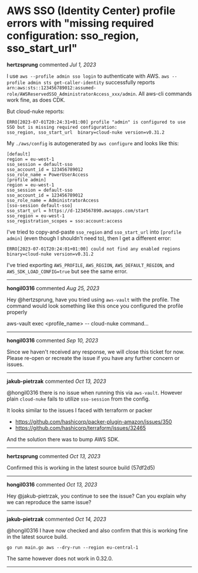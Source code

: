 # AWS SSO (Identity Center) profile errors with "missing required configuration: sso_region, sso_start_url"

**hertzsprung** commented *Jul 1, 2023*

I use `aws --profile admin sso login` to authenticate with AWS.
`aws --profile admin sts get-caller-identity` successfully reports `arn:aws:sts::123456789012:assumed-role/AWSReservedSSO_AdministratorAccess_xxx/admin`.  All aws-cli commands work fine, as does CDK.

But cloud-nuke reports:
```
ERRO[2023-07-01T20:24:31+01:00] profile "admin" is configured to use SSO but is missing required configuration:
sso_region, sso_start_url  binary=cloud-nuke version=v0.31.2
```

My `./aws/config` is autogenerated by `aws configure` and looks like this:
```
[default]
region = eu-west-1
sso_session = default-sso
sso_account_id = 123456789012
sso_role_name = PowerUserAccess
[profile admin]
region = eu-west-1
sso_session = default-sso
sso_account_id = 123456789012
sso_role_name = AdministratorAccess
[sso-session default-sso]
sso_start_url = https://d-1234567890.awsapps.com/start
sso_region = eu-west-1
sso_registration_scopes = sso:account:access
```

I've tried to copy-and-paste `sso_region` and `sso_start_url` into `[profile admin]` (even though I shouldn't need to), then I get a different error:
```
ERRO[2023-07-01T20:24:01+01:00] could not find any enabled regions            binary=cloud-nuke version=v0.31.2
```

I've tried exporting `AWS_PROFILE`, `AWS_REGION`, `AWS_DEFAULT_REGION`, and `AWS_SDK_LOAD_CONFIG=true` but see the same error.
<br />
***


**hongil0316** commented *Aug 25, 2023*

Hey @hertzsprung, have you tried using `aws-vault` with the profile. The command would look something like this once you configured the profile properly

aws-vault exec <profile_name> -- cloud-nuke command...
***

**hongil0316** commented *Sep 10, 2023*

Since we haven't received any response, we will close this ticket for now. Please re-open or recreate the issue if you have any further concern or issues. 
***

**jakub-pietrzak** commented *Oct 13, 2023*

@hongil0316 there is no issue when running this via `aws-vault`.
However plain `cloud-nuke` fails to utilize `sso-session` from the config.

It looks similar to the issues I faced with terraform or packer
* https://github.com/hashicorp/packer-plugin-amazon/issues/350
* https://github.com/hashicorp/terraform/issues/32465

And the solution there was to bump AWS SDK.
***

**hertzsprung** commented *Oct 13, 2023*

Confirmed this is working in the latest source build (57df2d5)
***

**hongil0316** commented *Oct 13, 2023*

Hey @jakub-pietrzak, you continue to see the issue? Can you explain why we can reproduce the same issue? 
***

**jakub-pietrzak** commented *Oct 14, 2023*

@hongil0316 I have now checked and also confirm that this is working fine in the latest source build.

```
go run main.go aws --dry-run --region eu-central-1
```

The same however does not work in 0.32.0.

***

